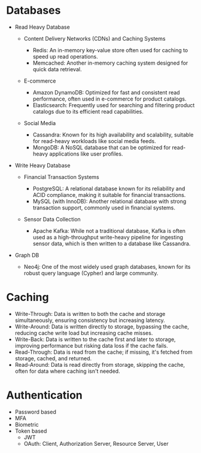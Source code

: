 # Databases
- Read Heavy Database
  - Content Delivery Networks (CDNs) and Caching Systems
    - Redis: An in-memory key-value store often used for caching to speed up read operations.
    - Memcached: Another in-memory caching system designed for quick data retrieval.

  - E-commerce
    - Amazon DynamoDB: Optimized for fast and consistent read performance, often used in e-commerce for product catalogs.
    - Elasticsearch: Frequently used for searching and filtering product catalogs due to its efficient read capabilities.

  - Social Media
    - Cassandra: Known for its high availability and scalability, suitable for read-heavy workloads like social media feeds.
    - MongoDB: A NoSQL database that can be optimized for read-heavy applications like user profiles.

- Write Heavy Database
  - Financial Transaction Systems
    - PostgreSQL: A relational database known for its reliability and ACID compliance, making it suitable for financial transactions.
    - MySQL (with InnoDB): Another relational database with strong transaction support, commonly used in financial systems.

  - Sensor Data Collection
    - Apache Kafka: While not a traditional database, Kafka is often used as a high-throughput write-heavy pipeline for ingesting sensor data, which is then written to a database like Cassandra.

- Graph DB
  - Neo4j: One of the most widely used graph databases, known for its robust query language (Cypher) and large community.

# Caching

- Write-Through: Data is written to both the cache and storage simultaneously, ensuring consistency but increasing latency.
- Write-Around: Data is written directly to storage, bypassing the cache, reducing cache write load but increasing cache misses.
- Write-Back: Data is written to the cache first and later to storage, improving performance but risking data loss if the cache fails.
- Read-Through: Data is read from the cache; if missing, it's fetched from storage, cached, and returned.
- Read-Around: Data is read directly from storage, skipping the cache, often for data where caching isn't needed.

# Authentication

- Password based
- MFA
- Biometric
- Token based
  - JWT
  - OAuth: Client, Authorization Server, Resource Server, User
